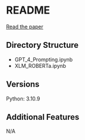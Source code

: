 # README

[Read the paper](https://github.com/rozariwang/coli_final_project/blob/157b1929f81a564b1e676df137b014097e879153/Final_Report.pdf)

## Directory Structure
- GPT_4_Prompting.ipynb
- XLM_ROBERTa.ipynb

## Versions
Python: 3.10.9

## Additional Features
N/A
